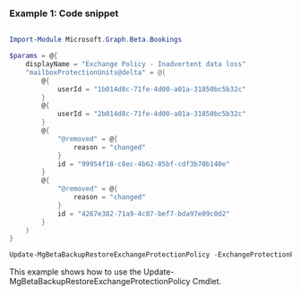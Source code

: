 ### Example 1: Code snippet

```powershell

Import-Module Microsoft.Graph.Beta.Bookings

$params = @{
	displayName = "Exchange Policy - Inadvertent data loss"
	"mailboxProtectionUnits@delta" = @(
		@{
			userId = "1b014d8c-71fe-4d00-a01a-31850bc5b32c"
		}
		@{
			userId = "2b014d8c-71fe-4d00-a01a-31850bc5b32c"
		}
		@{
			"@removed" = @{
				reason = "changed"
			}
			id = "99954f18-c8ec-4b62-85bf-cdf3b70b140e"
		}
		@{
			"@removed" = @{
				reason = "changed"
			}
			id = "4267e382-71a9-4c07-bef7-bda97e09c0d2"
		}
	)
}

Update-MgBetaBackupRestoreExchangeProtectionPolicy -ExchangeProtectionPolicyId $exchangeProtectionPolicyId -BodyParameter $params

```
This example shows how to use the Update-MgBetaBackupRestoreExchangeProtectionPolicy Cmdlet.

